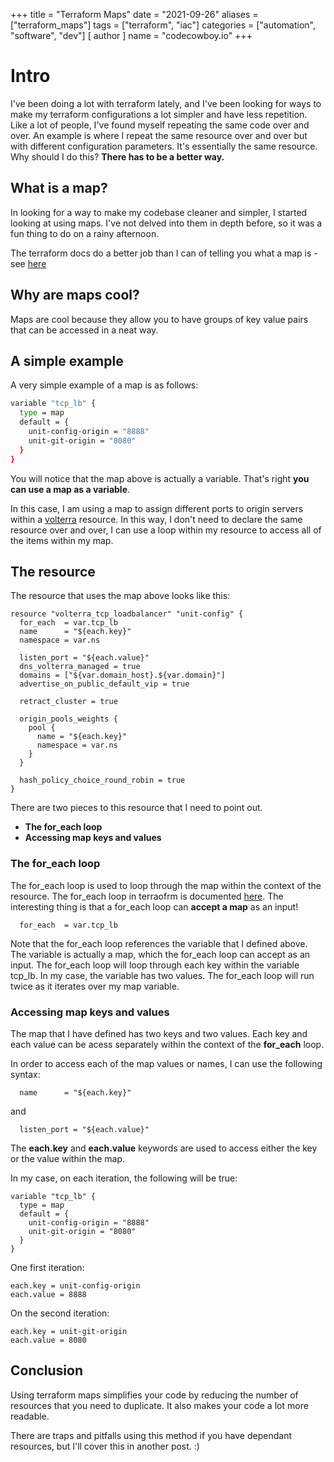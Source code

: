 +++
title = "Terraform Maps"
date = "2021-09-26"
aliases = ["terraform_maps"]
tags = ["terraform", "iac"]
categories = ["automation", "software", "dev"]
[ author ]
  name = "codecowboy.io"
+++

# Intro
I've been doing a lot with terraform lately, and I've been looking for ways to make my terraform configurations a lot simpler and have less repetition. Like a lot of people, I've found myself repeating the same code over and over. An example is where I repeat the same resource over and over but with different configuration parameters. It's essentially the same resource. Why should I do this? **There has to be a better way.**

## What is a map?
In looking for a way to make my codebase cleaner and simpler, I started looking at using maps. I've not delved into them in depth before, so it was a fun thing to do on a rainy afternoon. 

The terraform docs do a better job than I can of telling you what a map is - see [here](https://www.terraform.io/docs/language/expressions/types.html#maps-objects)

## Why are maps cool?
Maps are cool because they allow you to have groups of key value pairs that can be accessed in a neat way. 

## A simple example
A very simple example of a map is as follows:

```Bash
variable "tcp_lb" {
  type = map
  default = {
    unit-config-origin = "8888"
    unit-git-origin = "8080"
  }
}
```
You will notice that the map above is actually a variable. That's right **you can use a map as a variable**. 

In this case, I am using a map to assign different ports to origin servers within a [volterra](http://volterra.io) resource.
In this way, I don't need to declare the same resource over and over, I can use a loop within my resource to access all of the items within my map.

## The resource
The resource that uses the map above looks like this:

```
resource "volterra_tcp_loadbalancer" "unit-config" {
  for_each  = var.tcp_lb
  name      = "${each.key}"
  namespace = var.ns

  listen_port = "${each.value}"
  dns_volterra_managed = true
  domains = ["${var.domain_host}.${var.domain}"]
  advertise_on_public_default_vip = true

  retract_cluster = true

  origin_pools_weights {
    pool {
      name = "${each.key}"
      namespace = var.ns
    }
  }

  hash_policy_choice_round_robin = true
}
```

There are two pieces to this resource that I need to point out.

- **The for_each loop**
- **Accessing map keys and values**

### The for_each loop
The for_each loop is used to loop through the map within the context of the resource. 
The for_each loop in terraofrm is documented [here](https://www.terraform.io/docs/language/meta-arguments/for_each.html#basic-syntax). The interesting thing is that a for_each loop can **accept a map** as an input!

```
  for_each  = var.tcp_lb
```
Note that the for_each loop references the variable that I defined above. The variable is actually a map, which the for_each loop can accept as an input. 
The for_each loop will loop through each key within the variable tcp_lb. In my case, the variable has two values.
The for_each loop will run twice as it iterates over my map variable.

### Accessing map keys and values
The map that I have defined has two keys and two values.
Each key and each value can be acess separately within the context of the **for_each** loop.

In order to access each of the map values or names, I can use the following syntax:

```
  name      = "${each.key}"
```
and
```
  listen_port = "${each.value}"
```

The **each.key** and **each.value** keywords are used to access either the key or the value within the map.

In my case, on each iteration, the following will be true:

```
variable "tcp_lb" {
  type = map
  default = {
    unit-config-origin = "8888"
    unit-git-origin = "8080"
  }
}
```
One first iteration:

```
each.key = unit-config-origin
each.value = 8888
```

On the second iteration:
```
each.key = unit-git-origin
each.value = 8080
```

## Conclusion
Using terraform maps simplifies your code by reducing the number of resources that you need to duplicate. It also makes your code a lot more readable.

There are traps and pitfalls using this method if you have dependant resources, but I'll cover this in another post. :)
